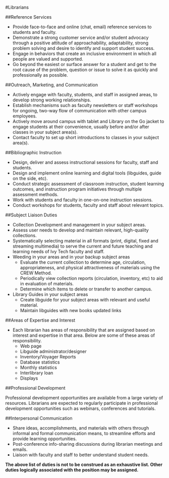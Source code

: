 #Librarians

##Reference Services

- Provide face-to-face and online (chat, email) reference services to students and faculty.
- Demonstrate a strong customer service and/or student advocacy through a positive attitude of approachability, adaptability, strong problem solving and desire to identify and support student success.
- Engage in behaviors that create an inclusive environment in which all people are valued and supported.
- Go beyond the easiest or surface answer for a student and get to the root cause of the problem, question or issue to solve it as quickly and professionally as possible.

##Outreach, Marketing, and Communication

- Actively engage with faculty, students, and staff in assigned areas, to develop strong working relationships.
- Establish mechanisms such as faculty newsletters or staff workshops for ongoing, two-way flow of communication with other campus employees.
- Actively move around campus with tablet and Library on the Go jacket to engage students at their convenience, usually before and/or after classes in your subject area(s).
- Contact faculty to set up short introductions to classes in your subject area(s).

##Bibliographic Instruction

- Design, deliver and assess instructional sessions for faculty, staff and students.
- Design and implement online learning and digital tools (libguides, guide on the side, etc).
- Conduct strategic assessment of classroom instruction, student learning outcomes, and instruction program initiatives through multiple assessment methods.
- Work with students and faculty in one-on-one instruction sessions.
- Conduct workshops for students, faculty and staff about relevant topics.

##Subject Liaison Duties

- Collection Development and management in your subject areas.
- Assess user needs to develop and maintain relevant, high-quality collections.
- Systematically selecting material in all formats (print, digital, fixed and streaming multimedia) to serve the current and future teaching and learning needs of Ivy Tech faculty and staff.
- Weeding in your areas and in your backup subject areas
  - Evaluate the current collection to determine age, circulation, appropriateness, and physical attractiveness of materials using the CREW Method.
  - Periodically view collection reports (circulation, inventory, etc) to aid in evaluation of materials.
  - Determine which items to delete or transfer to another campus.
- Library Guides in your subject areas
  - Create libguide for your subject areas with relevant and useful material.
  - Maintain libguides with new books updated links

##Areas of Expertise and Interest

- Each librarian has areas of responsibility that are assigned based on interest and expertise in that area.  Below are some of these areas of responsibility. 
  - Web page
  - Libguide administrator/designer
  - Inventory/Voyager Reports
  - Database statistics
  - Monthly statistics
  - Interlibrary loan
  - Displays

##Professional Development

Professional development opportunities are available from a large variety of resources.  Librarians are expected to regularly participate in professional development opportunities such as webinars, conferences and tutorials.

##Interpersonal Communication

- Share ideas, accomplishments, and materials with others through informal and formal communication means, to streamline efforts and provide learning opportunities. 
- Post-conference info-sharing discussions during librarian meetings and emails.
- Liaison with faculty and staff to better understand student needs.

**The above list of duties is not to be construed as an exhaustive list. Other duties logically associated with the position may be assigned.**
